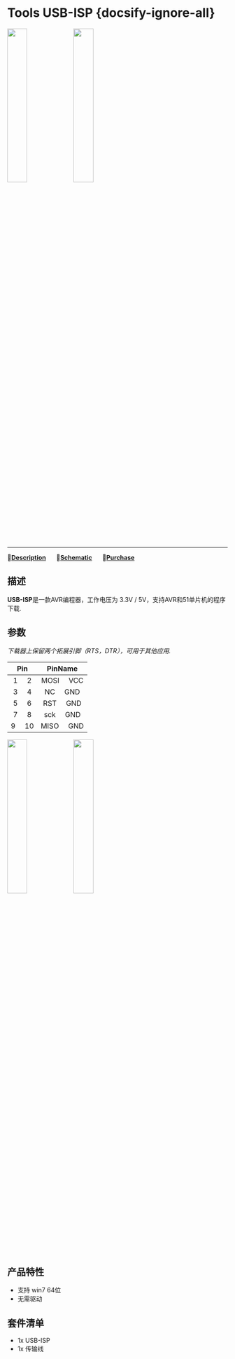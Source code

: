 # Tools USB-ISP {docsify-ignore-all}

<img src="assets/img/product_pics/tool/usb_isp/tool_usb_isp_01.jpg" width="30%" height="30%"><img src="assets/img/product_pics/tool/usb_isp/tool_usb_isp_03.jpg" width="30%" height="30%">

***

:memo:**[Description](#Description)**&nbsp;&nbsp;&nbsp;&nbsp;&nbsp;&nbsp;:electric_plug:**[Schematic](#Schematic)**&nbsp;&nbsp;&nbsp;&nbsp;&nbsp;&nbsp;🛒**[Purchase](https://www.aliexpress.com/store/product/M5Stack-Official-ISP-USBasp-Programmer-for-51-ATMEL-AVR-Download-support-Win7-64-Random-Color/3226069_32969199531.html?spm=2114.12010615.8148356.5.20fe3ae4UnxHv5)**

## 描述

**USB-ISP**是一款AVR编程器，工作电压为 3.3V / 5V，支持AVR和51单片机的程序下载.


## 参数

*下载器上保留两个拓展引脚（RTS，DTR），可用于其他应用.*

|       Pin      |        PinName        |
| :-------:        |:----------: |
|    1  &nbsp; &nbsp;  2     |   MOSI   &nbsp; &nbsp; VCC    |
|    3  &nbsp; &nbsp;  4     |   NC     &nbsp; &nbsp; GND    |
|    5  &nbsp; &nbsp;  6     |   RST    &nbsp; &nbsp; GND    |
|    7  &nbsp; &nbsp;  8     |   sck    &nbsp; &nbsp; GND    |
|    9  &nbsp; &nbsp;  10    |   MISO   &nbsp; &nbsp; GND    |

<img src="assets/img/product_pics/tool/usb_isp/tool_usb_isp_02.jpg" width="30%" height="30%"><img src="assets/img/product_pics/tool/usb_isp/tool_usb_isp_04.jpg" width="30%" height="30%">


## 产品特性

- 支持 win7 64位
- 无需驱动

## 套件清单 

- 1x USB-ISP  
- 1x 传输线


